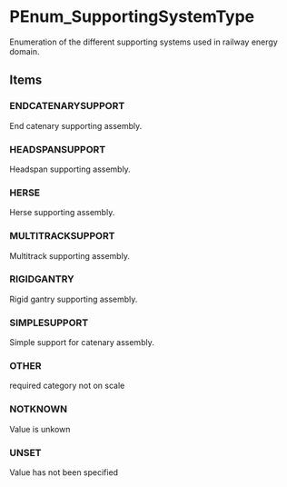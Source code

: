 # PEnum_SupportingSystemType

Enumeration of the different supporting systems used in railway energy domain.

## Items

### ENDCATENARYSUPPORT
End catenary supporting assembly.

### HEADSPANSUPPORT
Headspan supporting assembly.

### HERSE
Herse supporting assembly.

### MULTITRACKSUPPORT
Multitrack supporting assembly.

### RIGIDGANTRY
Rigid gantry supporting assembly.

### SIMPLESUPPORT
Simple support for catenary assembly.

### OTHER
required category not on scale

### NOTKNOWN
Value is unkown

### UNSET
Value has not been specified
